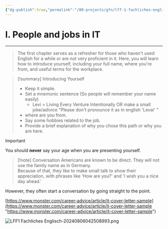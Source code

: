 ```yaml
---
{"dg-publish":true,"permalink":"/00-projects/gfn/lff-1-fachliches-englisch/","tags":["LFF1"],"noteIcon":""}
---
```


# I. People and jobs in IT
___
>The first chapter serves as a refresher for those who haven't used English for a while or are not very proficient in it. Here, you will learn how to introduce yourself, including your full name, where you're from, and useful terms for the workplace.

>[!summary] Introducing Yourself
>- Keep it simple.
>- Set a mnemonic sentence (So people will remember your name easily)
>	- Levi = Living Every Venture Intentionally OR make a small joke/adivice "Please don't pronounce it as in english 'Levai' "
>- where are you from.
>- Say some hobbies  related to the job.
>- Provide a brief explanation of why you chose this path or why you are here.

>[!important] 
>You should **never** say your age when you are presenting yourself.


>[!note] Conversation
>Americans are known to be direct. They will not use the family name as in Germany.  
>Because of that, they like to make small talk to show their appreciation, with phrases like 'How are you?' and 'I wish you a nice day ahead.'
>
However, they often start a conversation by going straight to the point.



[https://www.monster.com/career-advice/article/it-cover-letter-sample](https://www.monster.com/career-advice/article/it-cover-letter-sample "https://www.monster.com/career-advice/article/it-cover-letter-sample")

![LFF1 Fachliches Englisch-20240806042508993.png](/img/user/02%20-%20RESOURCES/Files/LFF1%20Fachliches%20Englisch-20240806042508993.png)